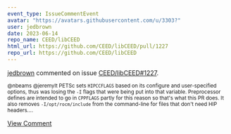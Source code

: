 ```yaml
---
event_type: IssueCommentEvent
avatar: "https://avatars.githubusercontent.com/u/3303?"
user: jedbrown
date: 2023-06-14
repo_name: CEED/libCEED
html_url: https://github.com/CEED/libCEED/pull/1227
repo_url: https://github.com/CEED/libCEED
---
```


<a href='https://github.com/jedbrown' target='_blank'>jedbrown</a> commented on issue <a href='https://github.com/CEED/libCEED/pull/1227' target='_blank'>CEED/libCEED#1227</a>.

<small>@nbeams @jeremylt PETSc sets `HIPCCFLAGS` based on its configure and user-specified options, thus was losing the `-I` flags that were being put into that variable. Preprocessor defines are intended to go in `CPPFLAGS` partly for this reason so that's what this PR does. It also removes `-I/opt/rocm/include` from the command-line for files that don't need HIP headers....</small>

<a href='https://github.com/CEED/libCEED/pull/1227' target='_blank'>View Comment</a>